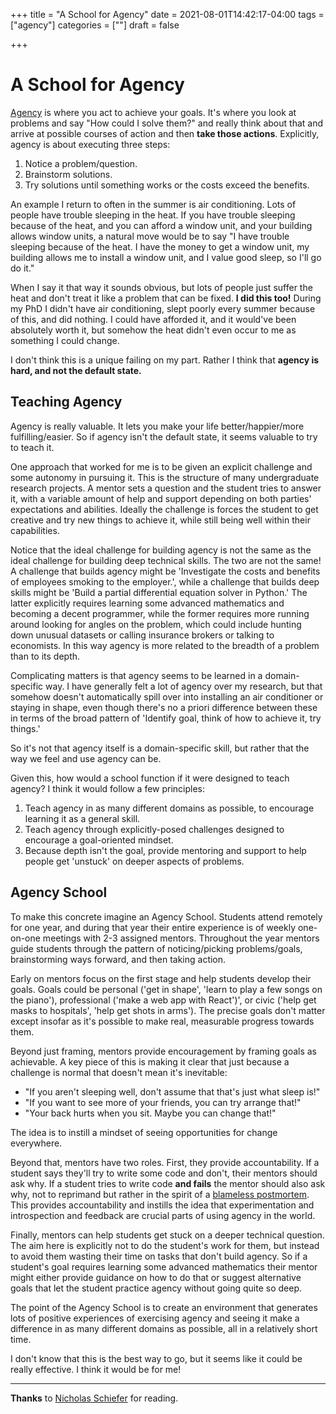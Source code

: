 +++
title = "A School for Agency"
date = 2021-08-01T14:42:17-04:00
tags = ["agency"]
categories = [""]
draft = false

+++

# A School for Agency

[Agency](https://www.lesswrong.com/tag/agency) is where you act to achieve your goals. It's where you look at problems and say "How could I solve them?" and really think about that and arrive at possible courses of action and then **take those actions**. Explicitly, agency is about executing three steps:

1. Notice a problem/question.
2. Brainstorm solutions.
3. Try solutions until something works or the costs exceed the benefits.

An example I return to often in the summer is air conditioning. Lots of people have trouble sleeping in the heat. If you have trouble sleeping because of the heat, and you can afford a window unit, and your building allows window units, a natural move would be to say "I have trouble sleeping because of the heat. I have the money to get a window unit, my building allows me to install a window unit, and I value good sleep, so I'll go do it."

When I say it that way it sounds obvious, but lots of people just suffer the heat and don't treat it like a problem that can be fixed. **I did this too!** During my PhD I didn't have air conditioning, slept poorly every summer because of this, and did nothing. I could have afforded it, and it would've been absolutely worth it, but somehow the heat didn't even occur to me as something I could change.

I don't think this is a unique failing on my part. Rather I think that **agency is hard, and not the default state.**

## Teaching Agency

Agency is really valuable. It lets you make your life better/happier/more fulfilling/easier. So if agency isn't the default state, it seems valuable to try to teach it.

One approach that worked for me is to be given an explicit challenge and some autonomy in pursuing it. This is the structure of many undergraduate research projects. A mentor sets a question and the student tries to answer it, with a variable amount of help and support depending on both parties' expectations and abilities. Ideally the challenge is forces the student to get creative and try new things to achieve it, while still being well within their capabilities. 

Notice that the ideal challenge for building agency is not the same as the ideal challenge for building deep technical skills. The two are not the same! A challenge that builds agency might be 'Investigate the costs and benefits of employees smoking to the employer.', while a challenge that builds deep skills might be 'Build a partial differential equation solver in Python.' The latter explicitly requires learning some advanced mathematics and becoming a decent programmer, while the former requires more running around looking for angles on the problem, which could include hunting down unusual datasets or calling insurance brokers or talking to economists. In this way agency is more related to the breadth of a problem than to its depth.

Complicating matters is that agency seems to be learned in a domain-specific way. I have generally felt a lot of agency over my research, but that somehow doesn't automatically spill over into installing an air conditioner or staying in shape, even though there's no a priori difference between these in terms of the broad pattern of 'Identify goal, think of how to achieve it, try things.'

So it's not that agency itself is a domain-specific skill, but rather that the way we feel and use agency can be. 

Given this, how would a school function if it were designed to teach agency? I think it would follow a few principles:

1. Teach agency in as many different domains as possible, to encourage learning it as a general skill.
2. Teach agency through explicitly-posed challenges designed to encourage a goal-oriented mindset.
3. Because depth isn't the goal, provide mentoring and support to help people get 'unstuck' on deeper aspects of problems.

## Agency School

To make this concrete imagine an Agency School. Students attend remotely for one year, and during that year their entire experience is of weekly one-on-one meetings with 2-3 assigned mentors. Throughout the year mentors guide students through the pattern of noticing/picking problems/goals, brainstorming ways forward, and then taking action.

Early on mentors focus on the first stage and help students develop their goals. Goals could be personal ('get in shape', 'learn to play a few songs on the piano'), professional ('make a web app with React')', or civic ('help get masks to hospitals', 'help get shots in arms'). The precise goals don't matter except insofar as it's possible to make real, measurable progress towards them.

Beyond just framing, mentors provide encouragement by framing goals as achievable. A key piece of this is making it clear that just because a challenge is normal that doesn't mean it's inevitable:

- "If you aren't sleeping well, don't assume that that's just what sleep is!"
- "If you want to see more of your friends, you can try arrange that!"
- "Your back hurts when you sit. Maybe you can change that!"

The idea is to instill a mindset of seeing opportunities for change everywhere.

Beyond that, mentors have two roles. First, they provide accountability. If a student says they'll try to write some code and don't, their mentors should ask why. If a student tries to write code **and fails** the mentor should also ask why, not to reprimand but rather in the spirit of a [blameless postmortem](https://www.atlassian.com/incident-management/postmortem/blameless). This provides accountability and instills the idea that experimentation and introspection and feedback are crucial parts of using agency in the world.

Finally, mentors can help students get stuck on a deeper technical question. The aim here is explicitly not to do the student's work for them, but instead to avoid them wasting their time on tasks that don't build agency. So if a student's goal requires learning some advanced mathematics their mentor might either provide guidance on how to do that or suggest alternative goals that let the student practice agency without going quite so deep.

The point of the Agency School is to create an environment that generates lots of positive experiences of exercising agency and seeing it make a difference in as many different domains as possible, all in a relatively short time.

I don't know that this is the best way to go, but it seems like it could be really effective. I think it would be for me!

---

**Thanks** to [Nicholas Schiefer](http://nicholasschiefer.com) for reading.